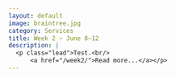 ```yaml
---
layout: default
image: braintree.jpg
category: Services
title: Week 2 – June 8–12
description: |
  <p class="lead">Test.<br/>
	  <a href="/week2/">Read more...</a></p>
---
```


